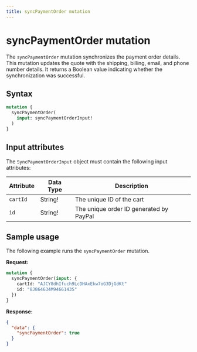 ```yaml
---
title: syncPaymentOrder mutation
---
```


# syncPaymentOrder mutation

The `syncPaymentOrder` mutation synchronizes the payment order details. This mutation updates the quote with the shipping, billing, email, and phone number details. It returns a Boolean value indicating whether the synchronization was successful.

## Syntax

```graphql
mutation {
  syncPaymentOrder(
    input: syncPaymentOrderInput!
  )
}
```

## Input attributes

The `SyncPaymentOrderInput` object must contain the following input attributes:

Attribute |  Data Type | Description
--- | --- | ---
`cartId` | String! | The unique ID of the cart
`id` | String! | The unique order ID generated by PayPal

## Sample usage

The following example runs the `syncPaymentOrder` mutation.

**Request:**

```graphql
mutation {
  syncPaymentOrder(input: {
    cartId: "AJCY8dhIfuch9LcDHAxEkw7oG3DjGdKt"
    id: "8J864634M9466143S"
  })
}
```

**Response:**

```json
{
  "data": {
    "syncPaymentOrder": true
  }
}
```

